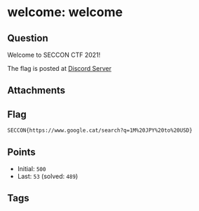 # welcome: welcome
## Question
Welcome to SECCON CTF 2021!

The flag is posted at [Discord Server](https://discord.gg/tvQnrRBRxk)

## Attachments


## Flag
```
SECCON{https://www.google.cat/search?q=1M%20JPY%20to%20USD}
```

## Points
- Initial: `500`
- Last: `53` (solved: `489`)

## Tags

    